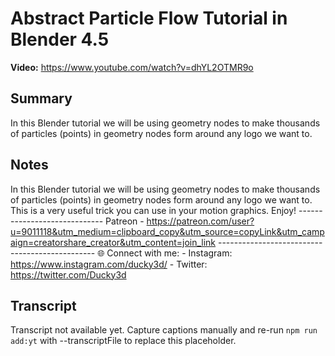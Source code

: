 # Abstract Particle Flow Tutorial in Blender 4.5

**Video:** https://www.youtube.com/watch?v=dhYL2OTMR9o

## Summary
In this Blender tutorial we will be using geometry nodes to make thousands of particles (points) in geometry nodes form around any logo we want to.

## Notes
In this Blender tutorial we will be using geometry nodes to make thousands of particles (points) in geometry nodes form around any logo we want to. This is a very useful trick you can use in your motion graphics. Enjoy! ----------------------------- Patreon - https://patreon.com/user?u=9011118&utm_medium=clipboard_copy&utm_source=copyLink&utm_campaign=creatorshare_creator&utm_content=join_link ----------------------------------------------- 🌐 Connect with me: - Instagram: https://www.instagram.com/ducky3d/ - Twitter: https://twitter.com/Ducky3d

## Transcript
Transcript not available yet. Capture captions manually and re-run `npm run add:yt` with --transcriptFile to replace this placeholder.
